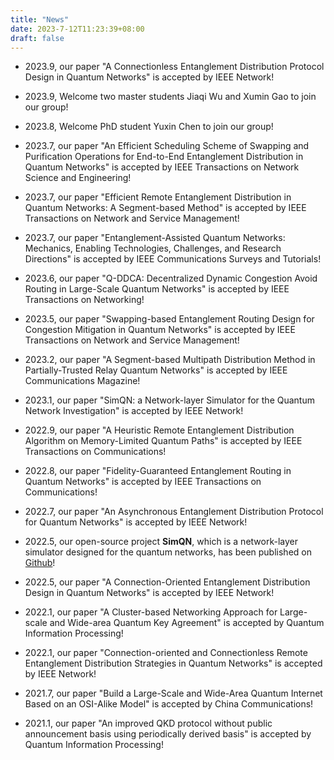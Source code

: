 ```yaml
---
title: "News"
date: 2023-7-12T11:23:39+08:00
draft: false
---
```

 * 2023.9, our paper "A Connectionless Entanglement Distribution Protocol Design in Quantum Networks" is accepted by IEEE Network!

 * 2023.9, Welcome two master students Jiaqi Wu and Xumin Gao to join our group!

 * 2023.8, Welcome PhD student Yuxin Chen to join our group!
   
 * 2023.7, our paper "An Efficient Scheduling Scheme of Swapping and Purification Operations for End-to-End Entanglement Distribution in Quantum Networks" is accepted by IEEE Transactions on Network Science and Engineering!
  
 * 2023.7, our paper "Efficient Remote Entanglement Distribution in Quantum Networks: A Segment-based Method" is accepted by IEEE Transactions on Network and Service Management!
  
 * 2023.7, our paper "Entanglement-Assisted Quantum Networks: Mechanics, Enabling Technologies, Challenges, and Research Directions" is accepted by IEEE Communications Surveys and Tutorials!
   
 * 2023.6, our paper "Q-DDCA: Decentralized Dynamic Congestion Avoid Routing in Large-Scale Quantum Networks" is accepted by IEEE Transactions on Networking!
   
 * 2023.5, our paper "Swapping-based Entanglement Routing Design for Congestion Mitigation in Quantum Networks" is accepted by IEEE Transactions on Network and Service Management!
    
 * 2023.2, our paper "A Segment-based Multipath Distribution Method in Partially-Trusted Relay Quantum Networks" is accepted by IEEE Communications Magazine!
  
 * 2023.1, our paper "SimQN: a Network-layer Simulator for the Quantum Network Investigation" is accepted by IEEE Network!
    
 * 2022.9, our paper "A Heuristic Remote Entanglement Distribution Algorithm on Memory-Limited Quantum Paths" is accepted by IEEE Transactions on Communications!
 
 * 2022.8, our paper "Fidelity-Guaranteed Entanglement Routing in Quantum Networks" is accepted by IEEE Transactions on Communications!

 * 2022.7, our paper "An Asynchronous Entanglement Distribution Protocol for Quantum Networks" is accepted by IEEE Network!
  
 * 2022.5, our open-source project **SimQN**, which is a network-layer simulator designed for the quantum networks, has been published on [Github](https://github.com/ertuil/SimQN)!
  
 * 2022.5, our paper "A Connection-Oriented Entanglement Distribution Design in Quantum Networks" is accepted by IEEE Network!
 
 * 2022.1, our paper "A Cluster-based Networking Approach for Large-scale and Wide-area Quantum Key Agreement" is accepted by Quantum Information Processing!
    
 * 2022.1, our paper "Connection-oriented and Connectionless Remote Entanglement Distribution Strategies in Quantum Networks" is accepted by IEEE Network!
   
 * 2021.7, our paper "Build a Large-Scale and Wide-Area Quantum Internet Based on an OSI-Alike Model" is accepted by China Communications!
   
 * 2021.1, our paper "An improved QKD protocol without public announcement basis using periodically derived basis" is accepted by Quantum Information Processing!
